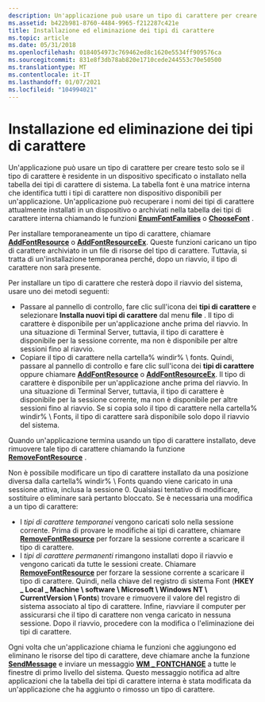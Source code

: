 ```yaml
---
description: Un'applicazione può usare un tipo di carattere per creare testo solo se il tipo di carattere è residente in un dispositivo specificato o installato nella tabella dei tipi di carattere di sistema.
ms.assetid: b422b981-8760-4484-9965-f212287c421e
title: Installazione ed eliminazione dei tipi di carattere
ms.topic: article
ms.date: 05/31/2018
ms.openlocfilehash: 0184054973c769462ed8c1620e5534ff909576ca
ms.sourcegitcommit: 831e8f3db78ab820e1710cede244553c70e50500
ms.translationtype: MT
ms.contentlocale: it-IT
ms.lasthandoff: 01/07/2021
ms.locfileid: "104994021"
---
```

# <a name="font-installation-and-deletion"></a>Installazione ed eliminazione dei tipi di carattere

Un'applicazione può usare un tipo di carattere per creare testo solo se il tipo di carattere è residente in un dispositivo specificato o installato nella tabella dei tipi di carattere di sistema. La tabella font è una matrice interna che identifica tutti i tipi di carattere non dispositivo disponibili per un'applicazione. Un'applicazione può recuperare i nomi dei tipi di carattere attualmente installati in un dispositivo o archiviati nella tabella dei tipi di carattere interna chiamando le funzioni [**EnumFontFamilies**](/windows/desktop/api/Wingdi/nf-wingdi-enumfontfamiliesa) o [**ChooseFont**](/previous-versions/windows/desktop/legacy/ms646914(v=vs.85)) .

Per installare temporaneamente un tipo di carattere, chiamare [**AddFontResource**](/windows/desktop/api/Wingdi/nf-wingdi-addfontresourcea) o [**AddFontResourceEx**](/windows/desktop/api/Wingdi/nf-wingdi-addfontresourceexa). Queste funzioni caricano un tipo di carattere archiviato in un file di risorse del tipo di carattere. Tuttavia, si tratta di un'installazione temporanea perché, dopo un riavvio, il tipo di carattere non sarà presente.

Per installare un tipo di carattere che resterà dopo il riavvio del sistema, usare uno dei metodi seguenti:

-   Passare al pannello di controllo, fare clic sull'icona dei **tipi di carattere** e selezionare **Installa nuovi tipi di carattere** dal menu **file** . Il tipo di carattere è disponibile per un'applicazione anche prima del riavvio. In una situazione di Terminal Server, tuttavia, il tipo di carattere è disponibile per la sessione corrente, ma non è disponibile per altre sessioni fino al riavvio.
-   Copiare il tipo di carattere nella cartella% windir% \\ fonts. Quindi, passare al pannello di controllo e fare clic sull'icona dei **tipi di carattere** oppure chiamare [**AddFontResource**](/windows/win32/api/wingdi/nf-wingdi-addfontresourcea) o [**AddFontResourceEx**](/windows/win32/api/wingdi/nf-wingdi-addfontresourceexa). Il tipo di carattere è disponibile per un'applicazione anche prima del riavvio. In una situazione di Terminal Server, tuttavia, il tipo di carattere è disponibile per la sessione corrente, ma non è disponibile per altre sessioni fino al riavvio. Se si copia solo il tipo di carattere nella cartella% windir% \\ Fonts, il tipo di carattere sarà disponibile solo dopo il riavvio del sistema.

Quando un'applicazione termina usando un tipo di carattere installato, deve rimuovere tale tipo di carattere chiamando la funzione [**RemoveFontResource**](/windows/desktop/api/Wingdi/nf-wingdi-removefontresourcea) .

Non è possibile modificare un tipo di carattere installato da una posizione diversa dalla cartella% windir% \\ Fonts quando viene caricato in una sessione attiva, inclusa la sessione 0. Qualsiasi tentativo di modificare, sostituire o eliminare sarà pertanto bloccato. Se è necessaria una modifica a un tipo di carattere:

-   I *tipi di carattere temporanei* vengono caricati solo nella sessione corrente. Prima di provare le modifiche ai tipi di carattere, chiamare [**RemoveFontResource**](/windows/desktop/api/Wingdi/nf-wingdi-removefontresourcea) per forzare la sessione corrente a scaricare il tipo di carattere.
-   I *tipi di carattere permanenti* rimangono installati dopo il riavvio e vengono caricati da tutte le sessioni create. Chiamare [**RemoveFontResource**](/windows/desktop/api/Wingdi/nf-wingdi-removefontresourcea) per forzare la sessione corrente a scaricare il tipo di carattere. Quindi, nella chiave del registro di sistema Font (**HKEY \_ Local \_ Machine \\ software \\ Microsoft \\ Windows NT \\ CurrentVersion \\ Fonts**) trovare e rimuovere il valore del registro di sistema associato al tipo di carattere. Infine, riavviare il computer per assicurarsi che il tipo di carattere non venga caricato in nessuna sessione. Dopo il riavvio, procedere con la modifica o l'eliminazione dei tipi di carattere.

Ogni volta che un'applicazione chiama le funzioni che aggiungono ed eliminano le risorse del tipo di carattere, deve chiamare anche la funzione [**SendMessage**](/windows/win32/api/winuser/nf-winuser-sendmessage) e inviare un messaggio [**WM \_ FONTCHANGE**](wm-fontchange.md) a tutte le finestre di primo livello del sistema. Questo messaggio notifica ad altre applicazioni che la tabella dei tipi di carattere interna è stata modificata da un'applicazione che ha aggiunto o rimosso un tipo di carattere.

 

 
